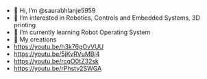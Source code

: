 - 👋 Hi, I’m @saurabhlanje5959
- 👀 I’m interested in Robotics, Controls and Embedded Systems, 3D printing
- 🌱 I’m currently learning Robot Operating System
- 💞️ My creations 
- https://youtu.be/h3k76gOvVUU
- https://youtu.be/5jKvRVuMBj4
- https://youtu.be/rcqO0tZ32sk
- https://youtu.be/rPhstv2SWGA
<!---
saurabhlanje5959/saurabhlanje5959 is a ✨ special ✨ repository because its `README.md` (this file) appears on your GitHub profile.
You can click the Preview link to take a look at your changes.
--->
